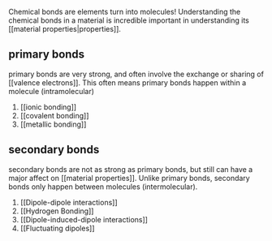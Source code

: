 Chemical bonds are elements turn into molecules! Understanding the chemical bonds in a material is incredible important in understanding its [[material properties|properties]].

## primary bonds

primary bonds are very strong, and often involve the exchange or sharing of [[valence electrons]]. This often means primary bonds happen within a molecule (intramolecular)

1. [[ionic bonding]]
2. [[covalent bonding]]
3. [[metallic bonding]]

## secondary bonds

secondary bonds are not as strong as primary bonds, but still can have a major affect on [[material properties]]. Unlike primary bonds, secondary bonds only happen between molecules (intermolecular).

1. [[Dipole-dipole interactions]]
2. [[Hydrogen Bonding]]
3. [[Dipole-induced-dipole interactions]]
4. [[Fluctuating dipoles]]